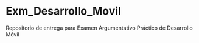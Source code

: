 # Exm_Desarrollo_Movil
Repositorio de entrega para Examen Argumentativo Práctico de Desarrollo Móvil
